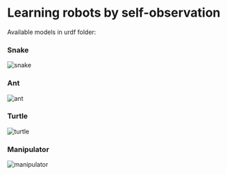# Learning robots by self-observation

Available models in urdf folder:

### Snake
![snake](https://github.com/PsorTheDoctor/pybullet_cv/blob/master/images/snake.png)

### Ant
![ant](https://github.com/PsorTheDoctor/pybullet_cv/blob/master/images/ant.png)

### Turtle
![turtle](https://github.com/PsorTheDoctor/pybullet_cv/blob/master/images/turtle.png)

### Manipulator
![manipulator](https://github.com/PsorTheDoctor/pybullet_cv/blob/master/images/manipulator.png)
